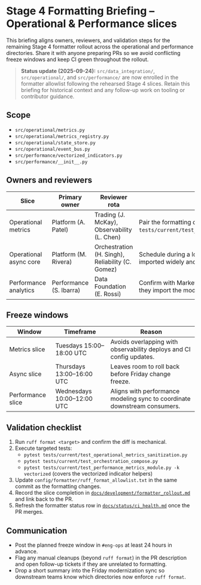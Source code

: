 # Stage 4 Formatting Briefing – Operational & Performance slices

This briefing aligns owners, reviewers, and validation steps for the remaining
Stage 4 formatter rollout across the operational and performance directories.
Share it with anyone preparing PRs so we avoid conflicting freeze windows and
keep CI green throughout the rollout.

> **Status update (2025-09-24):** `src/data_integration/`, `src/operational/`, and
> `src/performance/` are now enrolled in the formatter allowlist following the
> rehearsed Stage 4 slices. Retain this briefing for historical context and any
> follow-up work on tooling or contributor guidance.

## Scope

- `src/operational/metrics.py`
- `src/operational/metrics_registry.py`
- `src/operational/state_store.py`
- `src/operational/event_bus.py`
- `src/performance/vectorized_indicators.py`
- `src/performance/__init__.py`

## Owners and reviewers

| Slice | Primary owner | Reviewer rota | Notes |
| --- | --- | --- | --- |
| Operational metrics | Platform (A. Patel) | Trading (J. McKay), Observability (L. Chen) | Pair the formatting diff with a quick smoke run of `tests/current/test_operational_metrics_sanitization.py`. |
| Operational async core | Platform (M. Rivera) | Orchestration (H. Singh), Reliability (C. Gomez) | Schedule during a low-traffic window; async helpers are imported widely and can introduce flakes. |
| Performance analytics | Performance (S. Ibarra) | Data Foundation (E. Rossi) | Confirm with Market Intelligence before landing changes; they import the module for dashboards. |

## Freeze windows

| Window | Timeframe | Reason |
| --- | --- | --- |
| Metrics slice | Tuesdays 15:00–18:00 UTC | Avoids overlapping with observability deploys and CI config updates. |
| Async slice | Thursdays 13:00–16:00 UTC | Leaves room to roll back before Friday change freeze. |
| Performance slice | Wednesdays 10:00–12:00 UTC | Aligns with performance modeling sync to coordinate downstream consumers. |

## Validation checklist

1. Run `ruff format <target>` and confirm the diff is mechanical.
2. Execute targeted tests:
   - `pytest tests/current/test_operational_metrics_sanitization.py`
   - `pytest tests/current/test_orchestration_compose.py`
   - `pytest tests/current/test_performance_metrics_module.py -k vectorized`
     (covers the vectorized indicator helpers)
3. Update `config/formatter/ruff_format_allowlist.txt` in the same commit as the
   formatting changes.
4. Record the slice completion in [`docs/development/formatter_rollout.md`](../development/formatter_rollout.md)
   and link back to the PR.
5. Refresh the formatter status row in [`docs/status/ci_health.md`](ci_health.md)
   once the PR merges.

## Communication

- Post the planned freeze window in `#eng-ops` at least 24 hours in advance.
- Flag any manual cleanups (beyond `ruff format`) in the PR description and open
  follow-up tickets if they are unrelated to formatting.
- Drop a short summary into the Friday modernization sync so downstream teams
  know which directories now enforce `ruff format`.
